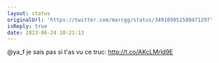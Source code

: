 ```yaml
---
layout: status
originalUrl: 'https://twitter.com/marcgg/status/349109951580471297'
isReply: true
date: 2013-06-24 10:21:13
---
```


@ya_f je sais pas si t'as vu ce truc: http://t.co/AKcLMrld9E
